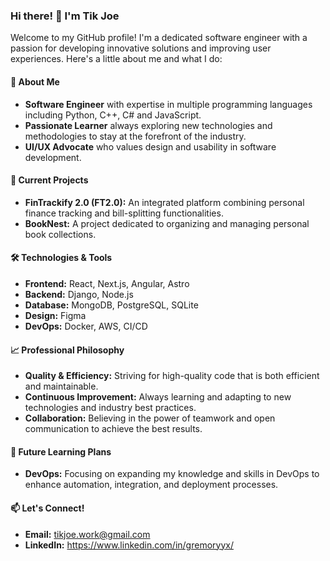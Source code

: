 ### Hi there! 👋 I'm Tik Joe

Welcome to my GitHub profile! I'm a dedicated software engineer with a passion for developing innovative solutions and improving user experiences. Here's a little about me and what I do:

#### 🚀 About Me
- **Software Engineer** with expertise in multiple programming languages including Python, C++, C# and JavaScript.
- **Passionate Learner** always exploring new technologies and methodologies to stay at the forefront of the industry.
- **UI/UX Advocate** who values design and usability in software development.

#### 🌱 Current Projects
- **FinTrackify 2.0 (FT2.0):** An integrated platform combining personal finance tracking and bill-splitting functionalities.
- **BookNest:** A project dedicated to organizing and managing personal book collections.

#### 🛠️ Technologies & Tools
- **Frontend:** React, Next.js, Angular, Astro
- **Backend:** Django, Node.js
- **Database:** MongoDB, PostgreSQL, SQLite
- **Design:** Figma
- **DevOps:** Docker, AWS, CI/CD

#### 📈 Professional Philosophy
- **Quality & Efficiency:** Striving for high-quality code that is both efficient and maintainable.
- **Continuous Improvement:** Always learning and adapting to new technologies and industry best practices.
- **Collaboration:** Believing in the power of teamwork and open communication to achieve the best results.

#### 🌟 Future Learning Plans
- **DevOps:** Focusing on expanding my knowledge and skills in DevOps to enhance automation, integration, and deployment processes.

#### 📫 Let's Connect!
- **Email:** tikjoe.work@gmail.com
- **LinkedIn:** https://www.linkedin.com/in/gremoryyx/
